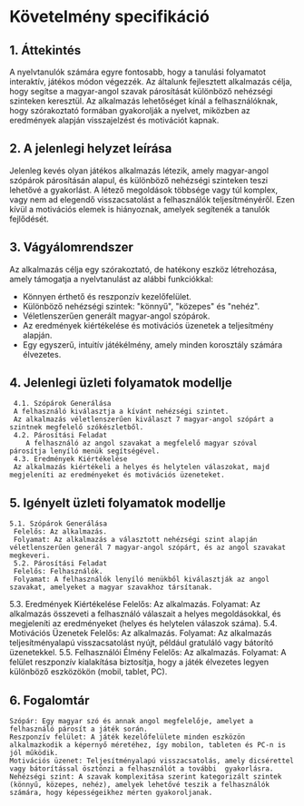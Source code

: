 # Követelmény specifikáció
## 1. Áttekintés
A nyelvtanulók számára egyre fontosabb, hogy a tanulási folyamatot interaktív, játékos módon végezzék. Az általunk fejlesztett alkalmazás célja, hogy segítse a magyar-angol szavak párosítását különböző nehézségi szinteken keresztül. Az alkalmazás lehetőséget kínál a felhasználóknak, hogy szórakoztató formában gyakorolják a nyelvet, miközben az eredmények alapján visszajelzést és motivációt kapnak.

## 2. A jelenlegi helyzet leírása
Jelenleg kevés olyan játékos alkalmazás létezik, amely magyar-angol szópárok párosításán alapul, és különböző nehézségi szinteken teszi lehetővé a gyakorlást. A létező megoldások többsége vagy túl komplex, vagy nem ad elegendő visszacsatolást a felhasználók teljesítményéről. Ezen kívül a motivációs elemek is hiányoznak, amelyek segítenék a tanulók fejlődését. 

## 3. Vágyálomrendszer
Az alkalmazás célja egy szórakoztató, de hatékony eszköz létrehozása, amely támogatja a nyelvtanulást az alábbi funkciókkal:
- Könnyen érthető és reszponzív kezelőfelület.
- Különböző nehézségi szintek: "könnyű", "közepes" és "nehéz".
- Véletlenszerűen generált magyar-angol szópárok.
- Az eredmények kiértékelése és motivációs üzenetek a teljesítmény alapján.
- Egy egyszerű, intuitív játékélmény, amely minden korosztály számára élvezetes.

## 4. Jelenlegi üzleti folyamatok modellje
	 4.1. Szópárok Generálása
   	 A felhasználó kiválasztja a kívánt nehézségi szintet.
   	 Az alkalmazás véletlenszerűen kiválaszt 7 magyar-angol szópárt a szintnek megfelelő szókészletből.
	 4.2. Párosítási Feladat
        A felhasználó az angol szavakat a megfelelő magyar szóval párosítja lenyíló menük segítségével.
	 4.3. Eredmények Kiértékelése
   	 Az alkalmazás kiértékeli a helyes és helytelen válaszokat, majd megjeleníti az eredményeket és motivációs üzeneteket.

## 5. Igényelt üzleti folyamatok modellje
 	5.1. Szópárok Generálása
   	 Felelős: Az alkalmazás.
   	 Folyamat: Az alkalmazás a választott nehézségi szint alapján véletlenszerűen generál 7 magyar-angol szópárt, és az angol szavakat 	 megkeveri.
	 5.2. Párosítási Feladat
   	 Felelős: Felhasználók.
   	 Folyamat: A felhasználók lenyíló menükből kiválasztják az angol szavakat, amelyeket a magyar szavakhoz társítanak.
5.3. Eredmények Kiértékelése
   	 Felelős: Az alkalmazás.
   	 Folyamat: Az alkalmazás összeveti a felhasználó válaszait a helyes megoldásokkal, és megjeleníti az eredményeket (helyes és 	 	 helytelen válaszok száma).
	 5.4. Motivációs Üzenetek
   	 Felelős: Az alkalmazás.
   	 Folyamat: Az alkalmazás teljesítményalapú visszacsatolást nyújt, például gratuláló vagy bátorító üzenetekkel.
5.5. Felhasználói Élmény
   	 Felelős: Az alkalmazás.
   	 Folyamat: A felület reszponzív kialakítása biztosítja, hogy a játék élvezetes legyen különböző eszközökön (mobil, tablet, PC).

## 6. Fogalomtár
	Szópár: Egy magyar szó és annak angol megfelelője, amelyet a felhasználó párosít a játék során.
	Reszponzív felület: A játék kezelőfelülete minden eszközön alkalmazkodik a képernyő méretéhez, így mobilon, tableten és PC-n is 	jól működik.
    Motivációs üzenet: Teljesítményalapú visszacsatolás, amely dicsérettel vagy bátorítással ösztönzi a felhasználót a további 	gyakorlásra.
	Nehézségi szint: A szavak komplexitása szerint kategorizált szintek (könnyű, közepes, nehéz), amelyek lehetővé teszik a felhasználók számára, hogy képességeikhez mérten gyakoroljanak.

